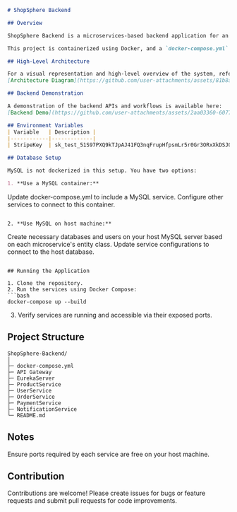 ```markdown
# ShopSphere Backend

## Overview

ShopSphere Backend is a microservices-based backend application for an e-commerce platform. It handles core functionalities such as user management, product catalog, orders, payments, and more.

This project is containerized using Docker, and a `docker-compose.yml` file is provided to run all services together.

## High-Level Architecture

For a visual representation and high-level overview of the system, refer to the diagram below:
[Architecture Diagram](https://github.com/user-attachments/assets/81b8abf7-7466-4acb-ab99-211472006693)

## Backend Demonstration

A demonstration of the backend APIs and workflows is available here:
[Backend Demo](https://github.com/user-attachments/assets/2aa03360-6077-4601-9079-f9f9fe4739c2)

## Environment Variables
| Variable   | Description |
|------------|-------------|
| StripeKey  | sk_test_51S97PXQ9kTJpAJ41FQ3nqFrupHfpsmLr5r0Gr3ORxXkDSJOH0VVrBtrNquAPffmDOi7WlDB0WzYiHcZTTsfJANiJ009f7MDH0g |

## Database Setup

MySQL is not dockerized in this setup. You have two options:

1. **Use a MySQL container:**
```

Update docker-compose.yml to include a MySQL service.
Configure other services to connect to this container.

```

2. **Use MySQL on host machine:**
```

Create necessary databases and users on your host MySQL server based on each microservice's entity class.
Update service configurations to connect to the host database.

````

## Running the Application

1. Clone the repository.
2. Run the services using Docker Compose:
```bash
docker-compose up --build
````

3. Verify services are running and accessible via their exposed ports.

## Project Structure

```
ShopSphere-Backend/
│
├─ docker-compose.yml 
├─ API Gateway
├─ EurekaServer
├─ ProductService
├─ UserService
├─ OrderService
├─ PaymentService
├─ NotificationService
└─ README.md
```

## Notes

Ensure ports required by each service are free on your host machine.

## Contribution

Contributions are welcome! Please create issues for bugs or feature requests and submit pull requests for code improvements.

```
```

